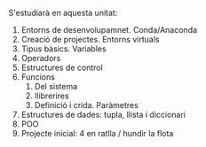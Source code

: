 S'estudiarà en aquesta unitat:

1. Entorns de desenvolupamnet. Conda/Anaconda
2. Creació de projectes. Entorns virtuals
3. Tipus bàsics. Variables
4. Operadors
5. Estructures de control
6. Funcions
   1. Del sistema
   2. llibrerires
   3. Definició i crida. Paràmetres
7. Estructures de dades: tupla, llista i diccionari
8. POO
9. Projecte inicial: 4 en ratlla / hundir la flota 